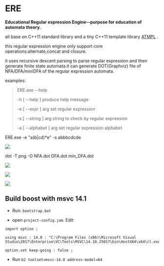 # ERE
**Educational Regular expression Engine--purpose for education of automata theory.**

all base on C++11 standard library and a tiny C++11 template library [ATMPL](https://github.com/yufengzjj/ATMPL) .

this regular expression engine only support core operations:alternate,concat and closure.

it uses recursive descent parsing to parse regular expression and then generate finite state automata.it can generate DOT(Graphviz) file of NFA/DFA/miniDFA of the regular expression automata.

examples:

> ERE.exe --help
>
> -h [ --help ] produce help message
>
> -e [ --expr ] arg set regular expression
>
> -s [ --string ] arg string to check by regular expression
>
> -a [ --alphabet ] arg set regular expression alphabet

ERE.exe -e "a(b|cd)*e" -s abbbcdcde

![](doc/1.png)

dot -T png -O NFA.dot DFA.dot min_DFA.dot



![](doc/NFA.dot.png)

![](doc/DFA.dot.png)

![](doc/min_DFA.dot.png)

## Build boost with msvc 14.1

* Run: ```bootstrap.bat```

* open ```project-config.jam```. Edit:

```
import option ;

using msvc : 14.0 : "C:\Program Files (x86)\Microsoft Visual Studio\2017\Enterprise\VC\Tools\MSVC\14.10.25017\bin\HostX64\x64\cl.exe";

option.set keep-going : false ;
```
* Run ```b2 toolset=msvc-14.0 address-model=64```
